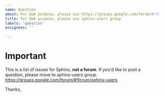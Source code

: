 ```yaml
---
name: Question
about: For Q&A purpose, please use https://groups.google.com/forum/#!forum/sphinx-users
title: For Q&A purpose, please use sphinx-users group
labels: 'question'
assignees: ''

---
```


# Important

This is a list of issues for Sphinx, **not a forum**.
If you'd like to post a question, please move to sphinx-users group.
https://groups.google.com/forum/#!forum/sphinx-users

Thanks,

